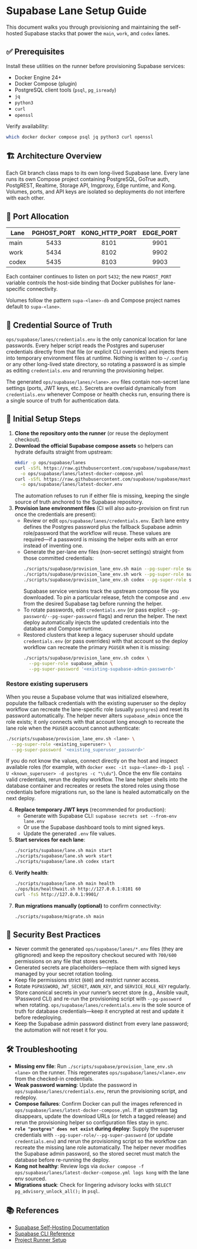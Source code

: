 # Supabase Lane Setup Guide

This document walks you through provisioning and maintaining the self-hosted Supabase stacks that power the `main`, `work`, and `codex` lanes.

## ✅ Prerequisites

Install these utilities on the runner before provisioning Supabase services:

- Docker Engine 24+
- Docker Compose (plugin)
- PostgreSQL client tools (`psql`, `pg_isready`)
- `jq`
- `python3`
- `curl`
- `openssl`

Verify availability:

```bash
which docker docker compose psql jq python3 curl openssl
```

## 🏗️ Architecture Overview

Each Git branch class maps to its own long-lived Supabase lane. Every lane runs its own Compose project containing PostgreSQL, GoTrue auth, PostgREST, Realtime, Storage API, Imgproxy, Edge runtime, and Kong. Volumes, ports, and API keys are isolated so deployments do not interfere with each other.

## 🔢 Port Allocation

| Lane  | PGHOST_PORT | KONG_HTTP_PORT | EDGE_PORT |
|-------|:-----------:|:--------------:|:---------:|
| main  |     5433    |      8101      |    9901   |
| work  |     5434    |      8102      |    9902   |
| codex |     5435    |      8103      |    9903   |

Each container continues to listen on port `5432`; the new `PGHOST_PORT` variable controls the host-side binding that Docker
publishes for lane-specific connectivity.

Volumes follow the pattern `supa-<lane>-db` and Compose project names default to `supa-<lane>`.

## 🔐 Credential Source of Truth

`ops/supabase/lanes/credentials.env` is the only canonical location for lane passwords. Every helper script reads the
Postgres and superuser credentials directly from that file (or explicit CLI overrides) and injects them into temporary
environment files at runtime. Nothing is written to `~/.config` or any other long-lived state directory, so rotating a
password is as simple as editing `credentials.env` and rerunning the provisioning helper.

The generated `ops/supabase/lanes/<lane>.env` files contain non-secret lane settings (ports, JWT keys, etc.). Secrets are
overlaid dynamically from `credentials.env` whenever Compose or health checks run, ensuring there is a single source of
truth for authentication data.

## 🚀 Initial Setup Steps

1. **Clone the repository onto the runner** (or reuse the deployment checkout).
2. **Download the official Supabase compose assets** so helpers can hydrate defaults straight from upstream:
   ```bash
   mkdir -p ops/supabase/lanes
   curl -sSfL https://raw.githubusercontent.com/supabase/supabase/master/docker/docker-compose.yml \
     -o ops/supabase/lanes/latest-docker-compose.yml
   curl -sSfL https://raw.githubusercontent.com/supabase/supabase/master/docker/.env.example \
     -o ops/supabase/lanes/latest-docker.env
   ```
   The automation refuses to run if either file is missing, keeping the single source of truth anchored to the Supabase repository.
3. **Provision lane environment files** (CI will also auto-provision on first run once the credentials are present):
   - Review or edit `ops/supabase/lanes/credentials.env`. Each lane entry defines the Postgres password plus the fallback Supabase admin role/password that the workflow will reuse. These values are required—if a password is missing the helper exits with an error instead of inventing one.
   - Generate the per-lane env files (non-secret settings) straight from those committed credentials:
     ```bash
     ./scripts/supabase/provision_lane_env.sh main --pg-super-role supabase_admin
     ./scripts/supabase/provision_lane_env.sh work --pg-super-role supabase_admin
     ./scripts/supabase/provision_lane_env.sh codex --pg-super-role supabase_admin
     ```
     Supabase service versions track the upstream compose file you downloaded. To pin a particular release, fetch the compose and `.env` from the desired Supabase tag before running the helper.
   - To rotate passwords, edit `credentials.env` (or pass explicit `--pg-password/--pg-super-password` flags) and rerun the helper. The next deploy automatically injects the updated credentials into the database and Compose runtime.
   - Restored clusters that keep a legacy superuser should update `credentials.env` (or pass overrides) with that account so the deploy workflow can recreate the primary `PGUSER` when it is missing:
     ```bash
     ./scripts/supabase/provision_lane_env.sh codex \
       --pg-super-role supabase_admin \
       --pg-super-password '<existing-supabase-admin-password>'
     ```

### Restore existing superusers

When you reuse a Supabase volume that was initialized elsewhere, populate the fallback credentials with the existing
superuser so the deploy workflow can recreate the lane-specific role (usually `postgres`) and reset its password automatically.
The helper never alters `supabase_admin` once the role exists; it only connects with that account long enough to recreate the lane role when the `PGUSER` account cannot authenticate:

```bash
./scripts/supabase/provision_lane_env.sh <lane> \
  --pg-super-role <existing_superuser> \
  --pg-super-password '<existing_superuser_password>'
```

If you do not know the values, connect directly on the host and inspect available roles (for example, with
`docker exec -it supa-<lane>-db-1 psql -U <known_superuser> -d postgres -c "\\du"`). Once the env file contains valid
credentials, rerun the deploy workflow. The lane helper shells into the database container and recreates or resets the
stored roles using those credentials before migrations run, so the lane is healed automatically on the next deploy.

4. **Replace temporary JWT keys** (recommended for production):
   - Generate with Supabase CLI: `supabase secrets set --from-env lane.env`
   - Or use the Supabase dashboard tools to mint signed keys.
   - Update the generated `.env` file values.
5. **Start services for each lane**:
   ```bash
   ./scripts/supabase/lane.sh main start
   ./scripts/supabase/lane.sh work start
   ./scripts/supabase/lane.sh codex start
   ```
6. **Verify health**:
   ```bash
   ./scripts/supabase/lane.sh main health
   ./ops/bin/healthwait.sh http://127.0.0.1:8101 60
   curl -fsS http://127.0.0.1:9901/
   ```
7. **Run migrations manually (optional)** to confirm connectivity:
   ```bash
   ./scripts/supabase/migrate.sh main
   ```

## 🔐 Security Best Practices

- Never commit the generated `ops/supabase/lanes/*.env` files (they are gitignored) and keep the repository checkout secured with `700/600` permissions on any file that stores secrets.
- Generated secrets are placeholders—replace them with signed keys managed by your secret rotation tooling.
- Keep file permissions strict (`600`) and restrict runner access.
- Rotate `PGPASSWORD`, `JWT_SECRET`, `ANON_KEY`, and `SERVICE_ROLE_KEY` regularly.
- Store canonical secrets in your runner’s secret store (e.g., Ansible vault, 1Password CLI) and re-run the provisioning script with `--pg-password` when rotating. `ops/supabase/lanes/credentials.env` is the sole source of truth for database credentials—keep it encrypted at rest and update it before redeploying.
- Keep the Supabase admin password distinct from every lane password; the automation will not reset it for you.

## 🛠️ Troubleshooting

- **Missing env file**: Run `./scripts/supabase/provision_lane_env.sh <lane>` on the runner. This regenerates `ops/supabase/lanes/<lane>.env` from the checked-in credentials.
- **Weak password warning**: Update the password in `ops/supabase/lanes/credentials.env`, rerun the provisioning script, and redeploy.
- **Compose failures**: Confirm Docker can pull the images referenced in `ops/supabase/lanes/latest-docker-compose.yml`. If an upstream tag disappears, update the download URLs (or fetch a tagged release) and rerun the provisioning helper so configuration files stay in sync.
- **`role "postgres" does not exist` during deploy**: Supply the superuser credentials with `--pg-super-role/--pg-super-password` (or update `credentials.env`) and rerun the provisioning script so the workflow can recreate the missing lane role automatically. The helper never modifies the Supabase admin password, so the stored secret must match the database before re-running the deploy.
- **Kong not healthy**: Review logs via `docker compose -f ops/supabase/lanes/latest-docker-compose.yml logs kong` with the lane env sourced.
- **Migrations stuck**: Check for lingering advisory locks with `SELECT pg_advisory_unlock_all();` in `psql`.

## 📚 References

- [Supabase Self-Hosting Documentation](https://supabase.com/docs/guides/self-hosting)
- [Supabase CLI Reference](https://supabase.com/docs/guides/cli)
- [Project Runner Setup](./RUNNER_SETUP.md)

